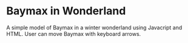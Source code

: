 # Baymax in Wonderland
 A simple model of Baymax in a winter wonderland using Javacript and HTML. User can move Baymax with keyboard arrows.
